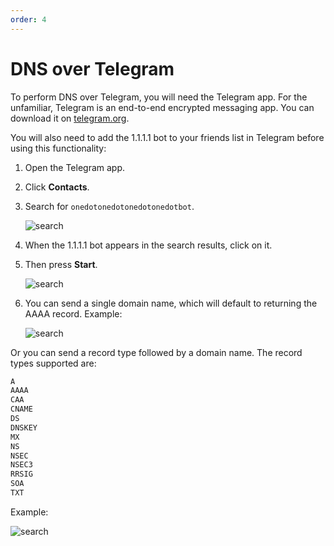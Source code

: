 ```yaml
---
order: 4
---
```


# DNS over Telegram

To perform DNS over Telegram, you will need the Telegram app. For the unfamiliar, Telegram is an end-to-end encrypted messaging app. You can download it on [telegram.org](https://telegram.org/).

You will also need to add the 1.1.1.1 bot to your friends list in Telegram before using this functionality:
1. Open the Telegram app.
1. Click **Contacts**.
1. Search for `onedotonedotonedotonedotbot`.

    ![search](../static/search.png)

1. When the 1.1.1.1 bot appears in the search results, click on it.
1. Then press **Start**.

    ![search](../static/click-start.png)

1. You can send a single domain name, which will default to returning the AAAA record. Example:

    ![search](../static/example-com.png)

Or you can send a record type followed by a domain name. The record types supported are:

```txt
A
AAAA
CAA
CNAME
DS
DNSKEY
MX
NS
NSEC
NSEC3
RRSIG
SOA
TXT
```

Example:

![search](../static/aaaa-example-com.png)
